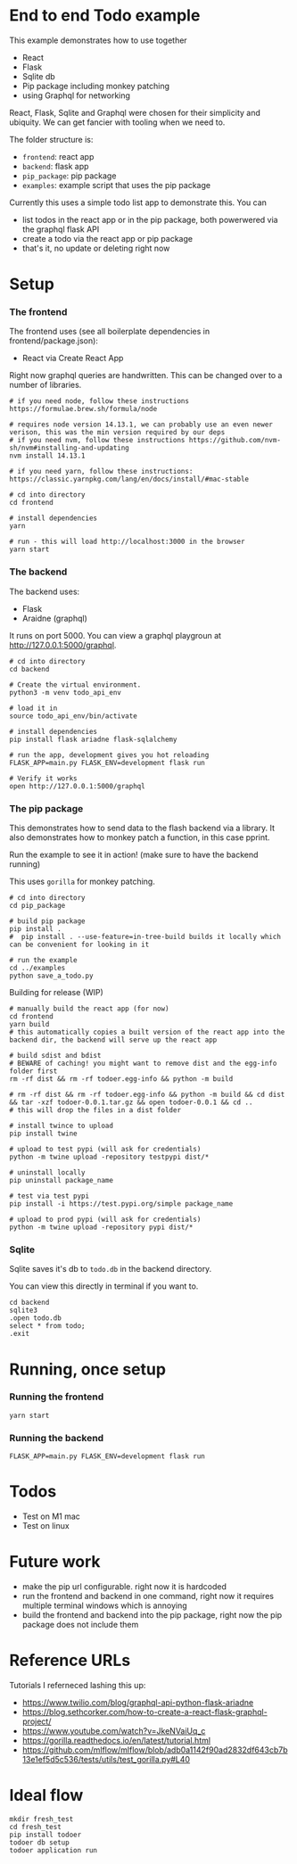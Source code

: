 # End to end Todo example

This example demonstrates how to use together
- React
- Flask
- Sqlite db
- Pip package including monkey patching
- using Graphql for networking

React, Flask, Sqlite and Graphql were chosen for their simplicity and ubiquity. We can get fancier with tooling when we need to. 

The folder structure is:
- `frontend`: react app
- `backend`: flask app
- `pip_package`: pip package 
- `examples`: example script that uses the pip package

Currently this uses a simple todo list app to demonstrate this. You can 
- list todos in the react app or in the pip package, both powerwered via the graphql flask API
- create a todo via the react app or pip package
- that's it, no update or deleting right now

# Setup 

### The frontend
The frontend uses (see all boilerplate dependencies in frontend/package.json):
- React via Create React App

Right now graphql queries are handwritten. This can be changed over to a number of libraries.

```
# if you need node, follow these instructions https://formulae.brew.sh/formula/node

# requires node version 14.13.1, we can probably use an even newer verison, this was the min version required by our deps
# if you need nvm, follow these instructions https://github.com/nvm-sh/nvm#installing-and-updating
nvm install 14.13.1
 
# if you need yarn, follow these instructions: https://classic.yarnpkg.com/lang/en/docs/install/#mac-stable

# cd into directory
cd frontend

# install dependencies
yarn

# run - this will load http://localhost:3000 in the browser
yarn start
```

### The backend
The backend uses:
- Flask
- Araidne (graphql)

It runs on port 5000. You can view a graphql playgroun at http://127.0.0.1:5000/graphql.

```
# cd into directory
cd backend

# Create the virtual environment.
python3 -m venv todo_api_env

# load it in
source todo_api_env/bin/activate

# install dependencies
pip install flask ariadne flask-sqlalchemy

# run the app, development gives you hot reloading
FLASK_APP=main.py FLASK_ENV=development flask run

# Verify it works
open http://127.0.0.1:5000/graphql
```

### The pip package
This demonstrates how to send data to the flash backend via a library. It also demonstrates how to monkey patch a function, in this case pprint. 

Run the example to see it in action! (make sure to have the backend running)

This uses `gorilla` for monkey patching.
```
# cd into directory
cd pip_package

# build pip package
pip install .
#  pip install . --use-feature=in-tree-build builds it locally which can be convenient for looking in it

# run the example
cd ../examples
python save_a_todo.py
```

Building for release (WIP)
```
# manually build the react app (for now)
cd frontend
yarn build
# this automatically copies a built version of the react app into the backend dir, the backend will serve up the react app

# build sdist and bdist
# BEWARE of caching! you might want to remove dist and the egg-info folder first
rm -rf dist && rm -rf todoer.egg-info && python -m build

# rm -rf dist && rm -rf todoer.egg-info && python -m build && cd dist && tar -xzf todoer-0.0.1.tar.gz && open todoer-0.0.1 && cd ..
# this will drop the files in a dist folder

# install twince to upload
pip install twine

# upload to test pypi (will ask for credentials)
python -m twine upload -repository testpypi dist/*

# uninstall locally
pip uninstall package_name

# test via test pypi
pip install -i https://test.pypi.org/simple package_name

# upload to prod pypi (will ask for credentials)
python -m twine upload -repository pypi dist/*
```

### Sqlite
Sqlite saves it's db to `todo.db` in the backend directory.

You can view this directly in terminal if you want to. 
```
cd backend
sqlite3
.open todo.db
select * from todo;
.exit
```

# Running, once setup

### Running the frontend
`yarn start`

### Running the backend
`FLASK_APP=main.py FLASK_ENV=development flask run`

# Todos
- Test on M1 mac
- Test on linux

# Future work
- make the pip url configurable. right now it is hardcoded
- run the frontend and backend in one command, right now it requires multiple terminal windows which is annoying
- build the frontend and backend into the pip package, right now the pip package does not include them

# Reference URLs
Tutorials I referneced lashing this up:
- https://www.twilio.com/blog/graphql-api-python-flask-ariadne
- https://blog.sethcorker.com/how-to-create-a-react-flask-graphql-project/
- https://www.youtube.com/watch?v=JkeNVaiUq_c
- https://gorilla.readthedocs.io/en/latest/tutorial.html
- https://github.com/mlflow/mlflow/blob/adb0a1142f90ad2832df643cb7b13e1ef5d5c536/tests/utils/test_gorilla.py#L40


# Ideal flow

```
mkdir fresh_test
cd fresh_test
pip install todoer
todoer db setup
todoer application run
```